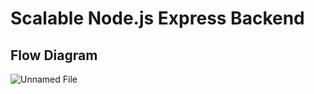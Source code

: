 # Scalable Node.js Express Backend

## Flow Diagram
![Unnamed File](https://github.com/sahanmndl/Scalable-Node.js-Express-Backend/assets/76529959/f7852384-8bc0-4a31-82fb-1e872563eca5)

